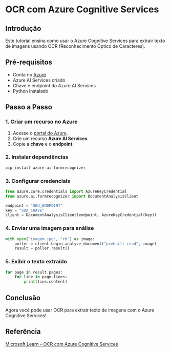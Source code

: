 # OCR com Azure Cognitive Services

## Introdução
Este tutorial ensina como usar o Azure Cognitive Services para extrair texto de imagens usando OCR (Reconhecimento Óptico de Caracteres).

## Pré-requisitos
- Conta no [Azure](https://portal.azure.com/)
- Azure AI Services criado
- Chave e endpoint do Azure AI Services
- Python instalado

## Passo a Passo

### 1. Criar um recurso no Azure
1. Acesse o [portal do Azure](https://portal.azure.com/).
2. Crie um recurso **Azure AI Services**.
3. Copie a **chave** e o **endpoint**.

### 2. Instalar dependências
```bash
pip install azure-ai-formrecognizer
```

### 3. Configurar credenciais
```python
from azure.core.credentials import AzureKeyCredential
from azure.ai.formrecognizer import DocumentAnalysisClient

endpoint = "SEU_ENDPOINT"
key = "SUA_CHAVE"
client = DocumentAnalysisClient(endpoint, AzureKeyCredential(key))
```

### 4. Enviar uma imagem para análise
```python
with open("imagem.jpg", "rb") as image:
    poller = client.begin_analyze_document("prebuilt-read", image)
    result = poller.result()
```

### 5. Exibir o texto extraído
```python
for page in result.pages:
    for line in page.lines:
        print(line.content)
```

## Conclusão
Agora você pode usar OCR para extrair texto de imagens com o Azure Cognitive Services!

## Referência
[Microsoft Learn - OCR com Azure Cognitive Services](https://microsoftlearning.github.io/mslearn-ai-fundamentals/Instructions/Labs/05-ocr.html)
